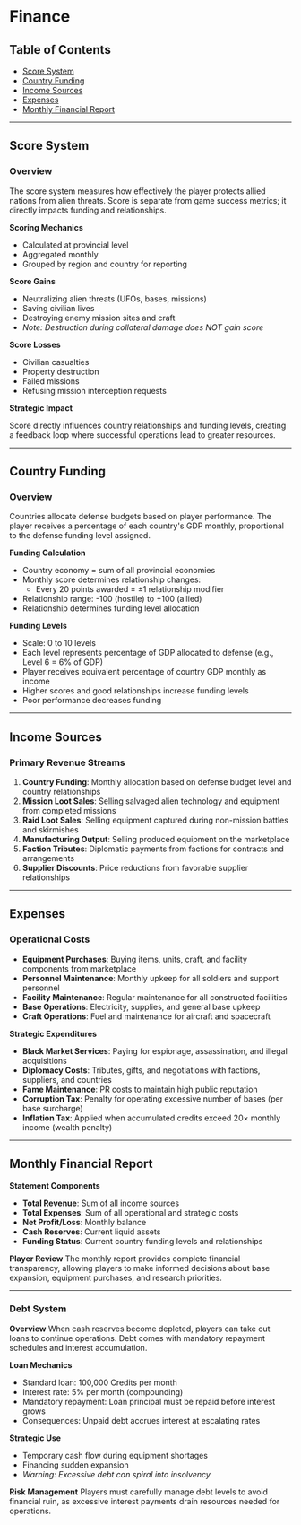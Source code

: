 # Finance

## Table of Contents

- [Score System](#score-system)
- [Country Funding](#country-funding)
- [Income Sources](#income-sources)
- [Expenses](#expenses)
- [Monthly Financial Report](#monthly-financial-report)

---

## Score System

### Overview
The score system measures how effectively the player protects allied nations from alien threats. Score is separate from game success metrics; it directly impacts funding and relationships.

**Scoring Mechanics**
- Calculated at provincial level
- Aggregated monthly
- Grouped by region and country for reporting

**Score Gains**
- Neutralizing alien threats (UFOs, bases, missions)
- Saving civilian lives
- Destroying enemy mission sites and craft
- *Note: Destruction during collateral damage does NOT gain score*

**Score Losses**
- Civilian casualties
- Property destruction
- Failed missions
- Refusing mission interception requests

**Strategic Impact**

Score directly influences country relationships and funding levels, creating a feedback loop where successful operations lead to greater resources.

---

## Country Funding

### Overview
Countries allocate defense budgets based on player performance. The player receives a percentage of each country's GDP monthly, proportional to the defense funding level assigned.

**Funding Calculation**
- Country economy = sum of all provincial economies
- Monthly score determines relationship changes:
  - Every 20 points awarded = ±1 relationship modifier
- Relationship range: -100 (hostile) to +100 (allied)
- Relationship determines funding level allocation

**Funding Levels**
- Scale: 0 to 10 levels
- Each level represents percentage of GDP allocated to defense (e.g., Level 6 = 6% of GDP)
- Player receives equivalent percentage of country GDP monthly as income
- Higher scores and good relationships increase funding levels
- Poor performance decreases funding

---

## Income Sources

### Primary Revenue Streams
1. **Country Funding**: Monthly allocation based on defense budget level and country relationships
2. **Mission Loot Sales**: Selling salvaged alien technology and equipment from completed missions
3. **Raid Loot Sales**: Selling equipment captured during non-mission battles and skirmishes
4. **Manufacturing Output**: Selling produced equipment on the marketplace
5. **Faction Tributes**: Diplomatic payments from factions for contracts and arrangements
6. **Supplier Discounts**: Price reductions from favorable supplier relationships

---

## Expenses

### Operational Costs
- **Equipment Purchases**: Buying items, units, craft, and facility components from marketplace
- **Personnel Maintenance**: Monthly upkeep for all soldiers and support personnel
- **Facility Maintenance**: Regular maintenance for all constructed facilities
- **Base Operations**: Electricity, supplies, and general base upkeep
- **Craft Operations**: Fuel and maintenance for aircraft and spacecraft

**Strategic Expenditures**
- **Black Market Services**: Paying for espionage, assassination, and illegal acquisitions
- **Diplomacy Costs**: Tributes, gifts, and negotiations with factions, suppliers, and countries
- **Fame Maintenance**: PR costs to maintain high public reputation
- **Corruption Tax**: Penalty for operating excessive number of bases (per base surcharge)
- **Inflation Tax**: Applied when accumulated credits exceed 20× monthly income (wealth penalty)

---

## Monthly Financial Report

**Statement Components**
- **Total Revenue**: Sum of all income sources
- **Total Expenses**: Sum of all operational and strategic costs
- **Net Profit/Loss**: Monthly balance
- **Cash Reserves**: Current liquid assets
- **Funding Status**: Current country funding levels and relationships

**Player Review**
The monthly report provides complete financial transparency, allowing players to make informed decisions about base expansion, equipment purchases, and research priorities.

---

### Debt System

**Overview**
When cash reserves become depleted, players can take out loans to continue operations. Debt comes with mandatory repayment schedules and interest accumulation.

**Loan Mechanics**
- Standard loan: 100,000 Credits per month
- Interest rate: 5% per month (compounding)
- Mandatory repayment: Loan principal must be repaid before interest grows
- Consequences: Unpaid debt accrues interest at escalating rates

**Strategic Use**
- Temporary cash flow during equipment shortages
- Financing sudden expansion
- *Warning: Excessive debt can spiral into insolvency*

**Risk Management**
Players must carefully manage debt levels to avoid financial ruin, as excessive interest payments drain resources needed for operations.


